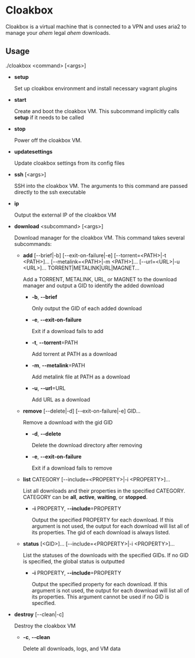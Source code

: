 **Cloakbox**
===================

Cloakbox is a virtual machine that is connected to a VPN and uses aria2 to manage your *ahem* legal *ahem* downloads.

## Usage

./cloakbox \<command> [\<args>]

* **setup**

	Set up cloakbox environment and install necessary vagrant plugins
	
* **start**

	Create and boot the cloakbox VM. This subcommand implicitly calls **setup** if it needs to be called

* **stop**

	Power off the cloakbox VM.

* **updatesettings**

	Update cloakbox settings from its config files

* **ssh** [\<args>]

	SSH into the cloakbox VM. The arguments to this command are passed directly to the ssh executable

* **ip**

	Output the external IP of the cloakbox VM

* **download** \<subcommand> [\<args>]

	Download manager for the cloakbox VM. This command takes several subcommands:

	* **add** [--brief|-b] [--exit-on-failure|-e] [--torrent=\<PATH>|-t \<PATH>]... [--metalink=\<PATH>|-m \<PATH>]... [--url=\<URL>|-u \<URL>]... TORRENT|METALINK|URL|MAGNET...

		Add a TORRENT, METALINK, URL, or MAGNET to the download manager and output a GID to identify the added download

		* **-b**, **--brief**

			Only output the GID of each added download

		* **-e**, **--exit-on-failure**

			Exit if a download fails to add

		* **-t**, **--torrent**=PATH

			Add torrent at PATH as a download

		* **-m**, **--metalink**=PATH

			Add metalink file at PATH as a download

		* **-u**, **--url**=URL

			Add URL as a download

	* **remove** [--delete|-d] [--exit-on-failure|-e] GID...

		Remove a download with the gid GID

		* **-d**, **--delete**

			Delete the download directory after removing

		* **-e**, **--exit-on-failure**

			Exit if a download fails to remove

	* **list** CATEGORY [--include=\<PROPERTY>|-i \<PROPERTY>]...

		List all downloads and their properties in the specified CATEGORY. CATEGORY can be **all**, **active**, **waiting**, or **stopped**.

		* **-i** PROPERTY, **--include**=PROPERTY

			Output the specified PROPERTY for each download. If this argument is not used, the output for each download will list all of its properties. The gid of each download is always listed.

	* **status** [\<GID>]... [--include=\<PROPERTY>|-i \<PROPERTY>]...

		List the statuses of the downloads with the specified GIDs. If no GID is specified, the global status is outputted

		* **-i** PROPERTY, **--include**=PROPERTY

			Output the specified property for each download. If this argument is not used, the output for each download will list all of its properties. This argument cannot be used if no GID is specified.

* **destroy** [--clean|-c]

	Destroy the cloakbox VM

	* **-c**, **--clean**

		Delete all downloads, logs, and VM data

